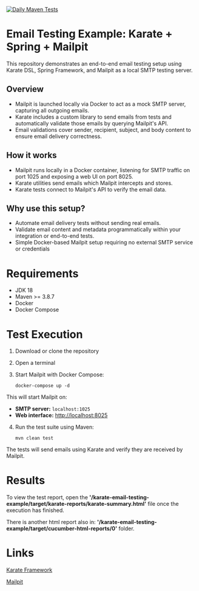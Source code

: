 [![Daily Maven Tests](https://github.com/ChristianAA/karate-email-testing-example/actions/workflows/daily-test.yml/badge.svg?branch=master)](https://github.com/ChristianAA/karate-email-testing-example/actions/workflows/daily-test.yml)


# Email Testing Example: Karate + Spring + Mailpit

This repository demonstrates an end-to-end email testing setup using Karate DSL, Spring Framework, and Mailpit as a local SMTP testing server.

## Overview

- Mailpit is launched locally via Docker to act as a mock SMTP server, capturing all outgoing emails.
- Karate includes a custom library to send emails from tests and automatically validate those emails by querying Mailpit's API.
- Email validations cover sender, recipient, subject, and body content to ensure email delivery correctness.

## How it works

- Mailpit runs locally in a Docker container, listening for SMTP traffic on port 1025 and exposing a web UI on port 8025.
- Karate utilities send emails which Mailpit intercepts and stores.
- Karate tests connect to Mailpit's API to verify the email data.

## Why use this setup?

- Automate email delivery tests without sending real emails.
- Validate email content and metadata programmatically within your integration or end-to-end tests.
- Simple Docker-based Mailpit setup requiring no external SMTP service or credentials

# Requirements

* JDK 18
* Maven >= 3.8.7
* Docker 
* Docker Compose

# Test Execution

1. Download or clone the repository
2. Open a terminal
3. Start Mailpit with Docker Compose:

   `docker-compose up -d`

This will start Mailpit on:

- **SMTP server:** `localhost:1025`
- **Web interface:** [http://localhost:8025](http://localhost:8025)

4. Run the test suite using Maven:

    `mvn clean test`

 The tests will send emails using Karate and verify they are received by Mailpit.

# Results

To view the test report, open the **'/karate-email-testing-example/target/karate-reports/karate-summary.html'** file once
the execution has finished.

There is another html report also in: **'/karate-email-testing-example/target/cucumber-html-reports/0'** folder.

# Links
    
   [Karate Framework](https://github.com/intuit/karate)

   [Mailpit](https://github.com/axllent/mailpit)